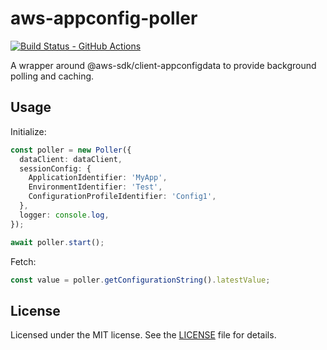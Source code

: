 # aws-appconfig-poller

[![Build Status - GitHub Actions][gha-badge]][gha-ci]

A wrapper around @aws-sdk/client-appconfigdata to provide background polling and caching.

## Usage

Initialize:

```typescript
const poller = new Poller({
  dataClient: dataClient,
  sessionConfig: {
    ApplicationIdentifier: 'MyApp',
    EnvironmentIdentifier: 'Test',
    ConfigurationProfileIdentifier: 'Config1',
  },
  logger: console.log,
});

await poller.start();
```

Fetch:

```typescript
const value = poller.getConfigurationString().latestValue;
```

## License

Licensed under the MIT license. See the [LICENSE](https://github.com/tarehart/aws-appconfig-poller/blob/main/LICENSE) file for details.


[gha-badge]: https://github.com/tarehart/aws-appconfig-poller/actions/workflows/nodejs.yml/badge.svg
[gha-ci]: https://github.com/tarehart/aws-appconfig-poller/actions/workflows/nodejs.yml
